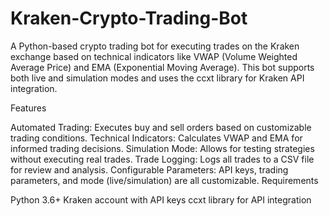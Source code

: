 # Kraken-Crypto-Trading-Bot

A Python-based crypto trading bot for executing trades on the Kraken exchange based on technical indicators like VWAP (Volume Weighted Average Price) and EMA (Exponential Moving Average). This bot supports both live and simulation modes and uses the ccxt library for Kraken API integration.

Features

Automated Trading: Executes buy and sell orders based on customizable trading conditions.
Technical Indicators: Calculates VWAP and EMA for informed trading decisions.
Simulation Mode: Allows for testing strategies without executing real trades.
Trade Logging: Logs all trades to a CSV file for review and analysis.
Configurable Parameters: API keys, trading parameters, and mode (live/simulation) are all customizable.
Requirements

Python 3.6+
Kraken account with API keys
ccxt library for API integration
